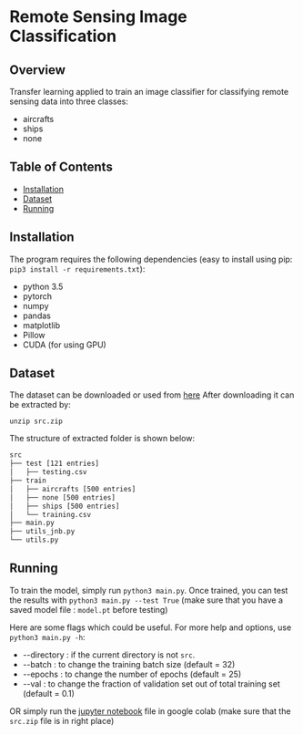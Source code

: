 # Remote Sensing Image Classification
## Overview
Transfer learning applied to train an image classifier for classifying remote sensing data into three classes:
* aircrafts
* ships
* none

## Table of Contents
- [Installation](#installation)
- [Dataset](#dataset)
- [Running](#running)

## Installation
The program requires the following dependencies (easy to install using pip: ```pip3 install -r requirements.txt```):
* python 3.5
* pytorch
* numpy
* pandas
* matplotlib
* Pillow
* CUDA (for using GPU)

## Dataset

The dataset can be downloaded or used from [here](https://drive.google.com/file/d/1rRh_2oxTGPfbTt6yLVZQ8R7BQ-672uXY/view?usp=sharing)
After downloading it can be extracted by:
```
unzip src.zip
```
The structure of extracted folder is shown below:
```bash
src
├── test [121 entries]
│   ├── testing.csv
├── train
│   ├── aircrafts [500 entries]
│   ├── none [500 entries]
│   ├── ships [500 entries]
│   └── training.csv
├── main.py
├── utils_jnb.py
└── utils.py
```
## Running

To train the model, simply run ```python3 main.py```. Once trained, you can test the results with ```python3 main.py --test True``` (make sure that you have a saved model file : ```model.pt``` before testing)

Here are some flags which could be useful. For more help and options, use ```python3 main.py -h```:

- --directory <name> : if the current directory is not ```src```.
- --batch <number> : to change the training batch size (default = 32)
- --epochs <number> : to change the number of epochs (default = 25)
- --val <fraction> : to change the fraction of validation set out of total training set (default = 0.1)

OR simply run the [jupyter notebook](RS_Image_Classification.ipynb) file in google colab (make sure that the ```src.zip``` file is in right place)
